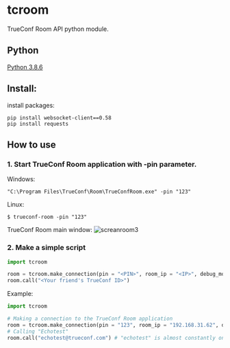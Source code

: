 # tcroom

TrueConf Room API python module.

## Python

[Python 3.8.6](https://www.python.org/downloads/release/python-386/)

## Install:

install packages:
```
pip install websocket-client==0.58
pip install requests
```

## How to use

### 1. Start **TrueConf Room** application with **-pin** parameter.

Windows:
```
"C:\Program Files\TrueConf\Room\TrueConfRoom.exe" -pin "123"
```

Linux:
```
$ trueconf-room -pin "123"
```

TrueConf Room main window:
![screanroom3](https://user-images.githubusercontent.com/33928051/159042119-e29003e4-4f34-4f83-b7aa-344a3e752f37.png)

### 2. Make a simple script

```python
import tcroom

room = tcroom.make_connection(pin = "<PIN>", room_ip = "<IP>", debug_mode = True)
room.call("<Your friend's TrueConf ID>")
```

Example:

```python
import tcroom

# Making a connection to the TrueConf Room application
room = tcroom.make_connection(pin = "123", room_ip = "192.168.31.62", debug_mode = True)
# Calling "Echotest"
room.call("echotest@trueconf.com") # "echotest" is almost constantly online
```
